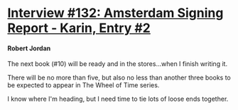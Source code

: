 # [Interview #132: Amsterdam Signing Report - Karin, Entry #2](https://www.theoryland.com/intvmain.php?i=132#2)

#### Robert Jordan

The next book (#10) will be ready and in the stores...when I finish writing it.

There will be no more than five, but also no less than another three books to be expected to appear in The Wheel of Time series.

I know where I'm heading, but I need time to tie lots of loose ends together.

